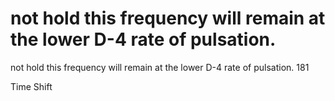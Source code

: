 # not hold this frequency will remain at the lower D-4 rate of pulsation.

not hold this frequency will remain at the lower D-4 rate of pulsation.
181


Time Shift